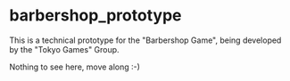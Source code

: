 barbershop_prototype
====================

This is a technical prototype for the "Barbershop Game", 
being developed by the "Tokyo Games" Group. 

Nothing to see here, move along :-)